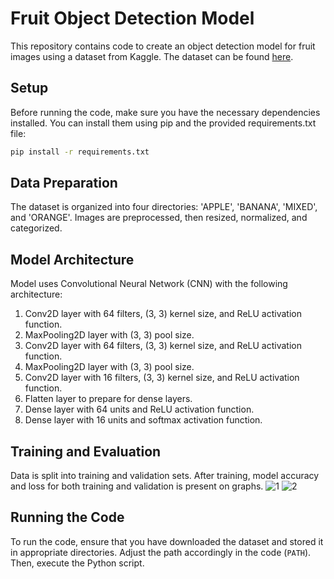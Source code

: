 # Fruit Object Detection Model

This repository contains code to create an object detection model for fruit images using a dataset from Kaggle. The dataset can be found [here](https://www.kaggle.com/datasets/mbkinaci/fruit-images-for-object-detection).

## Setup

Before running the code, make sure you have the necessary dependencies installed. You can install them using pip and the provided requirements.txt file:

```bash
pip install -r requirements.txt
```

## Data Preparation

The dataset is organized into four directories: 'APPLE', 'BANANA', 'MIXED', and 'ORANGE'. Images are preprocessed, then resized, normalized, and categorized.

## Model Architecture

Model uses Convolutional Neural Network (CNN) with the following architecture:

1. Conv2D layer with 64 filters, (3, 3) kernel size, and ReLU activation function.
2. MaxPooling2D layer with (3, 3) pool size.
3. Conv2D layer with 64 filters, (3, 3) kernel size, and ReLU activation function.
4. MaxPooling2D layer with (3, 3) pool size.
5. Conv2D layer with 16 filters, (3, 3) kernel size, and ReLU activation function.
6. Flatten layer to prepare for dense layers.
7. Dense layer with 64 units and ReLU activation function.
8. Dense layer with 16 units and softmax activation function.


## Training and Evaluation

Data is split into training and validation sets. After training, model accuracy and loss for both training and validation is present on graphs.
![1](https://github.com/jjwaldon/fruits-detection-model/assets/147337604/61a19feb-d5a3-4f97-afef-37e1ac2910b9)
![2](https://github.com/jjwaldon/fruits-detection-model/assets/147337604/c15af0b3-05e8-4c3a-966f-e0fb6590fae8)



## Running the Code

To run the code, ensure that you have downloaded the dataset and stored it in appropriate directories. Adjust the path accordingly in the code (`PATH`). Then, execute the Python script.
